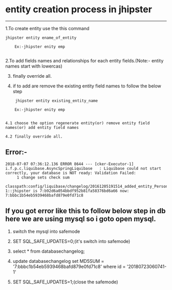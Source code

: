 # entity creation process in jhipster
---


1.To create entity use the this command  
	
	jhipster entity ename_of_entity
	
```
	Ex:-jhipster enity emp
	
```
	

2.To add fields names and relationships for each entity fields.(Note:- entity names start with lowercas)

3. finally override all.

4. if to add are remove the existing entity field names to follow the below step

		jhipster entity existing_entity_name
		
```
	Ex:-jhipster enity emp
	
```
	
	4.1 choose the option regenerate entity(or) remove entity field names(or) add entity field names

	4.2 finally override all.
	
	
Error:-
---

```
2018-07-07 07:36:12.136 ERROR 8644 --- [cker-Executor-1] i.f.p.c.liquibase.AsyncSpringLiquibase   : Liquibase could not start correctly, your database is NOT ready: Validation Failed:
     1 change sets check sum
          classpath:config/liquibase/changelog/20161205191514_added_entity_Person.xml::20180723060741-1::jhipster is 7:b92d6a054bbdf952b81fa58376bd6a66 now: 7:bbbc1b54eb5939468bafd879e0fd71c8
```		  

		  
If you got error like this to follow below step in db here we are using mysql so i goto open mysql.
---

1. switch the mysql into safemode

2. SET SQL_SAFE_UPDATES=0;(it's switch into safemode)

3. select * from databasechangelog;

4. update databasechangelog set  MD5SUM = '7:bbbc1b54eb5939468bafd879e0fd71c8' where id = '20180723060741-1'

5. SET SQL_SAFE_UPDATES=1;(close the safemode)

